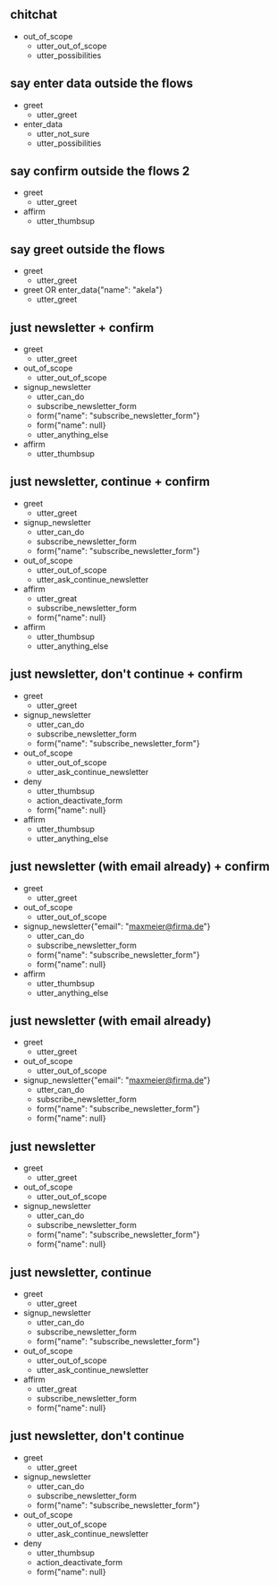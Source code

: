 ## chitchat
* out_of_scope
    - utter_out_of_scope
    - utter_possibilities

## say enter data outside the flows
* greet
    - utter_greet
* enter_data
    - utter_not_sure
    - utter_possibilities

## say confirm outside the flows 2
* greet
    - utter_greet
* affirm
    - utter_thumbsup

## say greet outside the flows
* greet
    - utter_greet
* greet OR enter_data{"name": "akela"}
    - utter_greet

## just newsletter + confirm
* greet
    - utter_greet
* out_of_scope
    - utter_out_of_scope
* signup_newsletter
    - utter_can_do
    - subscribe_newsletter_form
    - form{"name": "subscribe_newsletter_form"}
    - form{"name": null}
    - utter_anything_else
* affirm
    - utter_thumbsup

## just newsletter, continue + confirm
* greet
    - utter_greet
* signup_newsletter
    - utter_can_do
    - subscribe_newsletter_form
    - form{"name": "subscribe_newsletter_form"}
* out_of_scope
    - utter_out_of_scope
    - utter_ask_continue_newsletter
* affirm
    - utter_great
    - subscribe_newsletter_form
    - form{"name": null}
* affirm
    - utter_thumbsup
    - utter_anything_else

## just newsletter, don't continue + confirm
* greet
    - utter_greet
* signup_newsletter
    - utter_can_do
    - subscribe_newsletter_form
    - form{"name": "subscribe_newsletter_form"}
* out_of_scope
    - utter_out_of_scope
    - utter_ask_continue_newsletter
* deny
    - utter_thumbsup
    - action_deactivate_form
    - form{"name": null}
* affirm
    - utter_thumbsup
    - utter_anything_else

## just newsletter (with email already) + confirm
* greet
    - utter_greet
* out_of_scope
    - utter_out_of_scope
* signup_newsletter{"email": "maxmeier@firma.de"}
    - utter_can_do
    - subscribe_newsletter_form
    - form{"name": "subscribe_newsletter_form"}
    - form{"name": null}
* affirm
    - utter_thumbsup
    - utter_anything_else

## just newsletter (with email already)
* greet
    - utter_greet
* out_of_scope
    - utter_out_of_scope
* signup_newsletter{"email": "maxmeier@firma.de"}
    - utter_can_do
    - subscribe_newsletter_form
    - form{"name": "subscribe_newsletter_form"}
    - form{"name": null}


## just newsletter
* greet
    - utter_greet
* out_of_scope
    - utter_out_of_scope
* signup_newsletter
    - utter_can_do
    - subscribe_newsletter_form
    - form{"name": "subscribe_newsletter_form"}
    - form{"name": null}

## just newsletter, continue
* greet
    - utter_greet
* signup_newsletter
    - utter_can_do
    - subscribe_newsletter_form
    - form{"name": "subscribe_newsletter_form"}
* out_of_scope
    - utter_out_of_scope
    - utter_ask_continue_newsletter
* affirm
    - utter_great
    - subscribe_newsletter_form
    - form{"name": null}


## just newsletter, don't continue
* greet
    - utter_greet
* signup_newsletter
    - utter_can_do
    - subscribe_newsletter_form
    - form{"name": "subscribe_newsletter_form"}
* out_of_scope
    - utter_out_of_scope
    - utter_ask_continue_newsletter
* deny
    - utter_thumbsup
    - action_deactivate_form
    - form{"name": null}

